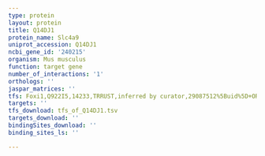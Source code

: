 ```yaml
---
type: protein
layout: protein
title: Q14DJ1
protein_name: Slc4a9
uniprot_accession: Q14DJ1
ncbi_gene_id: '240215'
organism: Mus musculus
function: target gene
number_of_interactions: '1'
orthologs: ''
jaspar_matrices: ''
tfs: Foxi1,Q922I5,14233,TRRUST,inferred by curator,29087512%5Buid%5D+OR+16159312%5Buid%5D,Yes
targets: ''
tfs_download: tfs_of_Q14DJ1.tsv
targets_download: ''
bindingSites_download: ''
binding_sites_ls: ''

---
```

